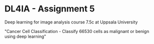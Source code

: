 # DL4IA - Assignment 5
Deep learning for image analysis course 7.5c at Uppsala University

"Cancer Cell Classification - Classify 66530 cells as malignant or benign using deep learning"
